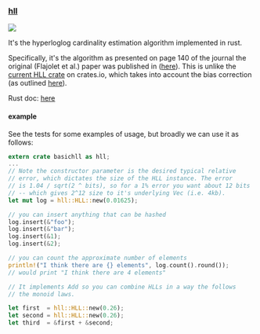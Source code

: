 ### [hll](http://kjgorman.github.io/hll.rs/basichll/struct.HLL.html)

![](https://travis-ci.org/kjgorman/hll.rs.svg?branch=master)

It's the hyperloglog cardinality estimation algorithm implemented in rust.

Specifically, it's the algorithm as presented on page 140 of the
journal the original (Flajolet et al.) paper was published in
([here](http://algo.inria.fr/flajolet/Publications/FlFuGaMe07.pdf)). This
is unlike the [current HLL
crate](https://crates.io/crates/hyperloglog) on crates.io, which takes
into account the bias correction (as outlined
[here](http://stefanheule.com/papers/edbt2013-hyperloglog.pdf)).

Rust doc: [here](http://kjgorman.github.io/hll.rs/basichll/struct.HLL.html)

#### example

See the tests for some examples of usage, but broadly we can use it as
follows:

```rust
extern crate basichll as hll;
...
// Note the constructor parameter is the desired typical relative
// error, which dictates the size of the HLL instance. The error
// is 1.04 / sqrt(2 ^ bits), so for a 1% error you want about 12 bits
// -- which gives 2^12 size to it's underlying Vec (i.e. 4kb).
let mut log = hll::HLL::new(0.01625);

// you can insert anything that can be hashed
log.insert(&"foo");
log.insert(&"bar");
log.insert(&1);
log.insert(&2);

// you can count the approximate number of elements
println!("I think there are {} elements", log.count().round());
// would print "I think there are 4 elements"

// It implements Add so you can combine HLLs in a way the follows
// the monoid laws.

let first  = hll::HLL::new(0.26);
let second = hll::HLL::new(0.26);
let third  = &first + &second;
```